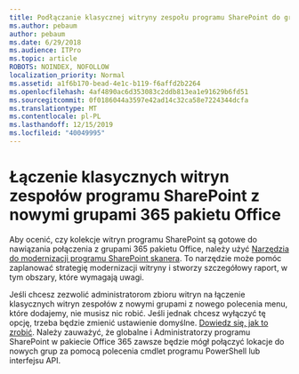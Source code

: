 ```yaml
---
title: Podłączanie klasycznej witryny zespołu programu SharePoint do grupy
ms.author: pebaum
author: pebaum
ms.date: 6/29/2018
ms.audience: ITPro
ms.topic: article
ROBOTS: NOINDEX, NOFOLLOW
localization_priority: Normal
ms.assetid: a1f6b170-bead-4e1c-b119-f6affd2b2264
ms.openlocfilehash: 4af4890ac6d353083c2ddb813ea1e91629b6fd51
ms.sourcegitcommit: 0f0186044a3597e42ad14c32ca58e7224344dcfa
ms.translationtype: MT
ms.contentlocale: pl-PL
ms.lasthandoff: 12/15/2019
ms.locfileid: "40049995"
---
```

# <a name="connect-classic-sharepoint-team-sites-to-new-office-365-groups"></a>Łączenie klasycznych witryn zespołów programu SharePoint z nowymi grupami 365 pakietu Office

Aby ocenić, czy kolekcje witryn programu SharePoint są gotowe do nawiązania połączenia z grupami 365 pakietu Office, należy użyć [Narzędzia do modernizacji programu SharePoint skanera](https://go.microsoft.com/fwlink/?linkid=873066). To narzędzie może pomóc zaplanować strategię modernizacji witryny i stworzy szczegółowy raport, w tym obszary, które wymagają uwagi.
  
Jeśli chcesz zezwolić administratorom zbioru witryn na łączenie klasycznych witryn zespołów z nowymi grupami z nowego polecenia menu, które dodajemy, nie musisz nic robić. Jeśli jednak chcesz wyłączyć tę opcję, trzeba będzie zmienić ustawienie domyślne. [Dowiedz się, jak to zrobić](https://go.microsoft.com/fwlink/?linkid=2004316). Należy zauważyć, że globalne i Administratorzy programu SharePoint w pakiecie Office 365 zawsze będzie mógł połączyć lokacje do nowych grup za pomocą polecenia cmdlet programu PowerShell lub interfejsu API.
  

